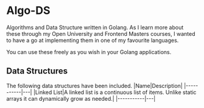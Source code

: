 # Algo-DS
Algorithms and Data Structure written in Golang. As I learn more about these through my Open University and Frontend Masters courses, I wanted to have a go at implementing them in one of my favourite languages.

You can use these freely as you wish in your Golang applications.

## Data Structures
The following data structures have been included.
|Name|Description|
|-----------|---|
|Linked List|A linked list is a continuous list of items. Unlike static arrays it can dynamically grow as needed.|
|-----------|---|
